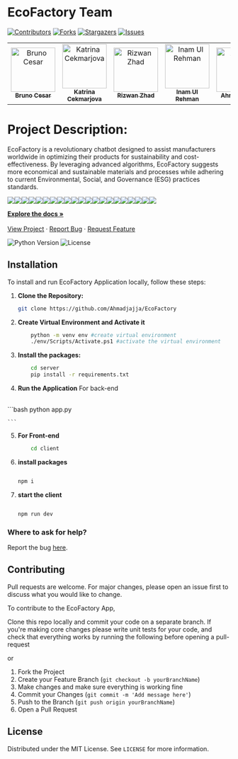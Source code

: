# EcoFactory Team

[![Contributors][contributors-shield]][contributors-url]
[![Forks][forks-shield]][forks-url]
[![Stargazers][stars-shield]][stars-url]
[![Issues][issues-shield]][issues-url]
<table>
    <tbody>
        <tr>
          <td align="center">
                <a href="https://www.linkedin.com/in/brunoalecrim/">
                    <img src="https://media.licdn.com/dms/image/D4D03AQFQOdGC1phyvw/profile-displayphoto-shrink_400_400/0/1688715652137?e=1715212800&v=beta&t=nhV2kXMB7IK4BwoXq3_AsWswNczEDDi_JL8MTHN10R8" width="100px;" alt="Bruno Cesar"/>
                    <br />
                    <sub><b>Bruno Cesar</b></sub>
                </a> 
            </td>
          <td align="center">
                <a href="https://www.linkedin.com/in/katrina-cekmarjova/">
                    <img src="https://media.licdn.com/dms/image/D4D03AQHUmk5xcDMetA/profile-displayphoto-shrink_400_400/0/1693405804041?e=1715212800&v=beta&t=0zKtgkshIgiD9xmnEjBZqXuW145GwNVv8om9XWkBOrY" width="100px;" alt="Katrina Cekmarjova"/>
                    <br />
                    <sub><b>Katrina Cekmarjova</b></sub>
                </a> 
            </td>
          <td align="center">
                <a href="https://www.linkedin.com/in/rizwan-zhad-54812b171/">
                    <img src="https://media.licdn.com/dms/image/D4D03AQE8Cw11_Rl2jA/profile-displayphoto-shrink_400_400/0/1708821488131?e=1715212800&v=beta&t=7T2o19S5w1CU1ZV2cq7WndjiJ2-UiYXZYMXW3SqRftQ" width="100px;" alt="Rizwan Zhad "/>
                    <br />
                    <sub><b>Rizwan Zhad </b></sub>
                </a> 
            </td>
            <td align="center">
          <a href="https://github.com/inamprograms">
                    <img src="https://avatars.githubusercontent.com/u/113470083?v=4" width="100px;" alt="Inam Ul Rehman"/>
                    <br />
                    <sub><b>Inam Ul Rehman</b></sub>
                </a> 
            </td>
            <td align="center">
                <a href="https://github.com/Ahmadjajja">
                    <img src="https://avatars.githubusercontent.com/u/86593662?v=4" width="100px;" alt="Ahmad Jajja"/>
                    <br />
                    <sub><b>Ahmad Jajja</b></sub>
                </a> 
            </td>
            <td align="center">
                <a href="https://github.com/aleeza23">
                    <img src="https://avatars.githubusercontent.com/u/130530849?v=4" width="100px;" alt="Aleeza Rubab"/>
                    <br />
                    <sub><b>Aleeza Rubab</b></sub>
                </a> 
            </td>
        </tr> 
</tbody>
<table>

# Project Description:

EcoFactory is a revolutionary chatbot designed to assist manufacturers worldwide in optimizing their products for sustainability and cost-effectiveness. By leveraging advanced algorithms, EcoFactory suggests more economical and sustainable materials and processes while adhering to current Environmental, Social, and Governance (ESG) practices standards.

<img src="./projectImages/EcoFactor.jpg">
<img src="./projectImages/Team.jpg">
<img src="./projectImages/Technologies.jpg">
<img src="./projectImages/Challanges.jpg">
<img src="./projectImages/Features.jpg">
<img src="./projectImages/FuturePlans.jpg">
<img src="./projectImages/idea1.jpg">
<img src="./projectImages/idea2.jpg">
<img src="./projectImages/idea3.jpg">
<img src="./projectImages/idea4.jpg">
<img src="./projectImages/Demo.jpg">
<img src="./projectImages/1.png">
<img src="./projectImages/2.png">
<img src="./projectImages/3.png">
<img src="./projectImages/4.png">
<img src="./projectImages/5.png">
<img src="./projectImages/6.png">
<img src="./projectImages/7.png">
<img src="./projectImages/8.png">
<img src="./projectImages/9.png">
<img src="./projectImages/10.png">


<p>
 <p>
    <a href="https://github.com/Ahmadjajja/EcoFactory"><strong>Explore the docs »</strong></a>
    <br />
    <br />
    <a href="https://lablab.ai/event/leap-2024-hackathon/travelfox-ai">View Project</a>
    ·
    <a href="https://github.com/Ahmadjajja/EcoFactory/issues">Report Bug</a>
    ·
    <a href="https://github.com/Ahmadjajja/EcoFactory/issues">Request Feature</a>
  </p>
</p>

![Python Version][python-image]
![License][license-image]


## Installation 

To install and run EcoFactory Application locally, follow these steps:

1. **Clone the Repository:**

    ```bash
    git clone https://github.com/Ahmadjajja/EcoFactory

    ```
2. **Create Virtual Environment and Activate it**

    ```bash
        python -m venv env #create virtual environment
        ./env/Scripts/Activate.ps1 #activate the virtual environment
    ```
3. **Install the packages:**

    ```bash
        cd server 
        pip install -r requirements.txt
    
    ```

4. **Run the Application** For back-end 
<br>
    ```bash
        python app.py
    
    ```   
5. **For Front-end**
    ```bash
        cd client
    ```
6. **install packages**
    ```bash

   npm i
    ```
7. **start the client**
    ```bash

   npm run dev

    ```

### Where to ask for help?
Report the bug [here](https://github.com/Ahmadjajja/EcoFactory/issues).


## Contributing

Pull requests are welcome. For major changes, please open an issue first to discuss what you would like to change.

To contribute to the EcoFactory App, 

Clone this repo locally and commit your code on a separate branch.
If you're making core changes please write unit tests for your code, and check that everything works by running the following before opening a pull-request

or 

1. Fork the Project
2. Create your Feature Branch (`git checkout -b yourBranchName`)
3. Make changes and make sure everything is working fine
4. Commit your Changes (`git commit -m 'Add message here'`)
5. Push to the Branch (`git push origin yourBranchName`)
6. Open a Pull Request

## License

Distributed under the MIT License. See `LICENSE` for more information.

[python-image]: https://img.shields.io/badge/python-v3.6+-blue.svg
[license-image]: https://img.shields.io/badge/license-MIT-blue.svg

[contributors-shield]: https://img.shields.io/github/contributors/Ahmadjajja/EcoFactory.svg?style=for-the-badge
[contributors-url]: https://github.com/Ahmadjajja/EcoFactory/graphs/contributors
[forks-shield]: https://img.shields.io/github/forks/Ahmadjajja/EcoFactory.svg?style=for-the-badge
[forks-url]: https://github.com/Ahmadjajja/EcoFactory/network/members
[stars-shield]: https://img.shields.io/github/stars/Ahmadjajja/EcoFactory.svg?style=for-the-badge
[stars-url]: https://github.com/Ahmadjajja/EcoFactory/stargazers
[issues-shield]: https://img.shields.io/github/issues/Ahmadjajja/EcoFactory.svg?style=for-the-badge
[issues-url]: https://github.com/Ahmadjajja/EcoFactory/issues
[license-shield]: https://img.shields.io/github/license/Ahmadjajja/EcoFactory.svg?style=for-the-badge
[license-url]: https://github.com/Ahmadjajja/EcoFactory/blob/master/LICENSE.txt
[linkedin-shield]: https://img.shields.io/badge/-LinkedIn-black.svg?style=for-the-badge&logo=linkedin&colorB=555




